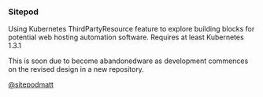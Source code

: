 ### Sitepod 

Using Kubernetes ThirdPartyResource feature to explore building blocks for potential web hosting automation software.
Requires at least Kubernetes 1.3.1

This is soon due to become abandonedware as development commences on the revised design in a new repository.

[@sitepodmatt](http://www.twitter.com/sitepodmatt)

